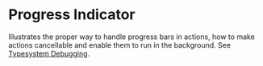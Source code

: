 Progress Indicator
==================

Illustrates the proper way to handle progress bars in actions, how to make actions cancellable and enable them to run in the background.
See [Typesystem Debugging](https://confluence.jetbrains.com/display/MPSD34/Progress+indicators).